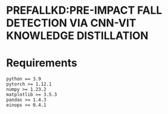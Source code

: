 # PREFALLKD:PRE-IMPACT FALL DETECTION VIA CNN-VIT KNOWLEDGE DISTILLATION
# Requirements
```
python == 3.9
pytorch >= 1.12.1
numpy >= 1.23.2
matplotlib >= 3.5.3
pandas >= 1.4.3
einops >= 0.4.1
``` 
